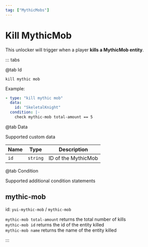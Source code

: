 ```yaml
---
tag: ["MythicMobs"]
---
```


# Kill MythicMob

This unlocker will trigger when a player **kills a MythicMob entity**.

::: tabs

@tab Id

`kill mythic mob`

Example:

```yaml
- type: "kill mythic mob"
  data:
    id: "SkeletalKnight"
  condition: |-
    check mythic-mob total-amount == 5
```

@tab Data

Supported custom data

| Name | Type | Description |
| --- | --- | --- |
| `id` | `string` | ID of the MythicMob |

@tab Condition

Supported additional condition statements

## mythic-mob

id: `yui-mythic-mob` / `mythic-mob`  

`mythic-mob total-amount` returns the total number of kills  
`mythic-mob id` returns the id of the entity killed  
`mythic-mob name` returns the name of the entity killed  

::: 